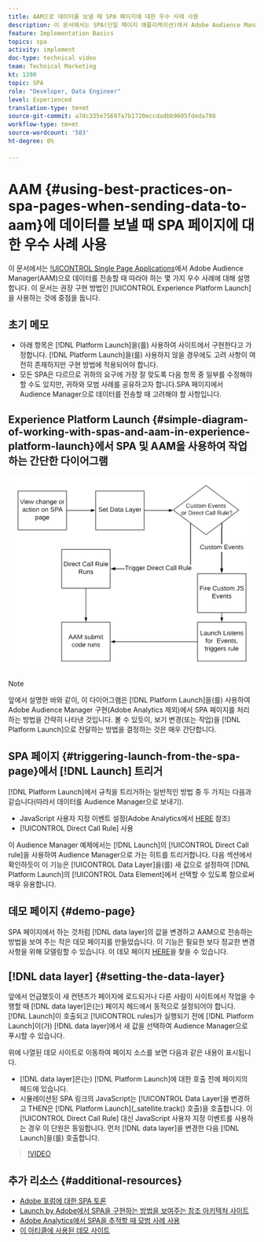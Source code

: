 ```yaml
---
title: AAM으로 데이터를 보낼 때 SPA 페이지에 대한 우수 사례 사용
description: 이 문서에서는 SPA(단일 페이지 애플리케이션)에서 Adobe Audience Manager(AAM)으로 데이터를 전송할 때 따라야 하는 몇 가지 우수 사례에 대해 설명합니다. 이 문서에서는 권장 구현 방법인 Launch by Adobe 사용에 중점을 둡니다.
feature: Implementation Basics
topics: spa
activity: implement
doc-type: technical video
team: Technical Marketing
kt: 1390
topic: SPA
role: "Developer, Data Engineer"
level: Experienced
translation-type: tm+mt
source-git-commit: a7dc335e75697a7b1720eccdadbb9605fdeda798
workflow-type: tm+mt
source-wordcount: '583'
ht-degree: 0%

---
```



# AAM {#using-best-practices-on-spa-pages-when-sending-data-to-aam}에 데이터를 보낼 때 SPA 페이지에 대한 우수 사례 사용

이 문서에서는 [!UICONTROL Single Page Applications](SPA)에서 Adobe Audience Manager(AAM)으로 데이터를 전송할 때 따라야 하는 몇 가지 우수 사례에 대해 설명합니다. 이 문서는 권장 구현 방법인 [!UICONTROL Experience Platform Launch]을 사용하는 것에 중점을 둡니다.

## 초기 메모

* 아래 항목은 [!DNL Platform Launch]을(를) 사용하여 사이트에서 구현한다고 가정합니다. [!DNL Platform Launch]을(를) 사용하지 않을 경우에도 고려 사항이 여전히 존재하지만 구현 방법에 적용되어야 합니다.
* 모든 SPA은 다르므로 귀하의 요구에 가장 잘 맞도록 다음 항목 중 일부를 수정해야 할 수도 있지만, 귀하와 모범 사례를 공유하고자 합니다.SPA 페이지에서 Audience Manager으로 데이터를 전송할 때 고려해야 할 사항입니다.

## Experience Platform Launch {#simple-diagram-of-working-with-spas-and-aam-in-experience-platform-launch}에서 SPA 및 AAM을 사용하여 작업하는 간단한 다이어그램

![aam을 위한 스파  [!DNL launch]](assets/spa_for_aam_in_launch.png)

>[!NOTE]
>앞에서 설명한 바와 같이, 이 다이어그램은 [!DNL Platform Launch]을(를) 사용하여 Adobe Audience Manager 구현(Adobe Analytics 제외)에서 SPA 페이지를 처리하는 방법을 간략히 나타낸 것입니다. 볼 수 있듯이, 보기 변경(또는 작업)을 [!DNL Platform Launch]으로 전달하는 방법을 결정하는 것은 매우 간단합니다.

## SPA 페이지 {#triggering-launch-from-the-spa-page}에서 [!DNL Launch] 트리거

[!DNL Platform Launch]에서 규칙을 트리거하는 일반적인 방법 중 두 가지는 다음과 같습니다(따라서 데이터를 Audience Manager으로 보내기).

* JavaScript 사용자 지정 이벤트 설정(Adobe Analytics에서 [HERE](https://helpx.adobe.com/analytics/kt/using/spa-analytics-best-practices-feature-video-use.html) 참조)
* [!UICONTROL Direct Call Rule] 사용

이 Audience Manager 예제에서는 [!DNL Launch]의 [!UICONTROL Direct Call rule]을 사용하여 Audience Manager으로 가는 히트를 트리거합니다. 다음 섹션에서 확인하듯이 이 기능은 [!UICONTROL Data Layer]을(를) 새 값으로 설정하여 [!DNL Platform Launch]의 [!UICONTROL Data Element]에서 선택할 수 있도록 함으로써 매우 유용합니다.

## 데모 페이지 {#demo-page}

SPA 페이지에서 하는 것처럼 [!DNL data layer]의 값을 변경하고 AAM으로 전송하는 방법을 보여 주는 작은 데모 페이지를 만들었습니다. 이 기능은 필요한 보다 정교한 변경 사항을 위해 모델링할 수 있습니다. 이 데모 페이지 [HERE](https://aam.enablementadobe.com/SPA-Launch.html)을 찾을 수 있습니다.

##  [!DNL data layer] {#setting-the-data-layer}

앞에서 언급했듯이 새 컨텐츠가 페이지에 로드되거나 다른 사람이 사이트에서 작업을 수행할 때 [!DNL data layer]은(는) 페이지 헤드에서 동적으로 설정되어야 합니다. [!DNL Launch]이 호출되고 [!UICONTROL rules]가 실행되기 전에 [!DNL Platform Launch]이(가) [!DNL data layer]에서 새 값을 선택하여 Audience Manager으로 푸시할 수 있습니다.

위에 나열된 데모 사이트로 이동하여 페이지 소스를 보면 다음과 같은 내용이 표시됩니다.

* [!DNL data layer]은(는) [!DNL Platform Launch]에 대한 호출 전에 페이지의 헤드에 있습니다.
* 시뮬레이션된 SPA 링크의 JavaScript는 [!UICONTROL Data Layer]을 변경하고 THEN은 [!DNL Platform Launch](_satellite.track() 호출)을 호출합니다. 이 [!UICONTROL Direct Call Rule] 대신 JavaScript 사용자 지정 이벤트를 사용하는 경우 이 단원은 동일합니다. 먼저 [!DNL data layer]을 변경한 다음 [!DNL Launch]을(를) 호출합니다.

>[!VIDEO](https://video.tv.adobe.com/v/23322/?quality=12)

## 추가 리소스 {#additional-resources}

* [Adobe 포럼에 대한 SPA 토론](https://forums.adobe.com/thread/2451022)
* [Launch by Adobe에서 SPA을 구현하는 방법을 보여주는 참조 아키텍처 사이트](https://helpx.adobe.com/experience-manager/kt/integration/using/launch-reference-architecture-SPA-tutorial-implement.html)
* [Adobe Analytics에서 SPA을 추적할 때 모범 사례 사용](https://helpx.adobe.com/analytics/kt/using/spa-analytics-best-practices-feature-video-use.html)
* [이 아티클에 사용된 데모 사이트](https://aam.enablementadobe.com/SPA-Launch.html)
